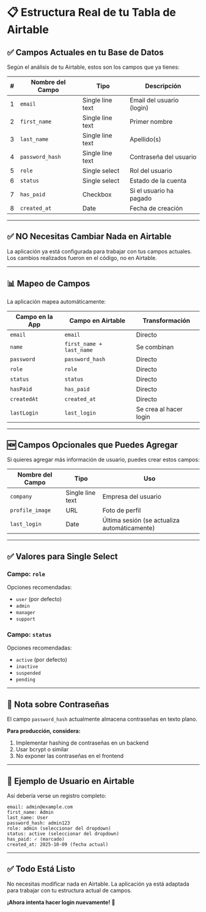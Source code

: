 # 📋 Estructura Real de tu Tabla de Airtable

## ✅ Campos Actuales en tu Base de Datos

Según el análisis de tu Airtable, estos son los campos que ya tienes:

| # | Nombre del Campo | Tipo | Descripción |
|---|------------------|------|-------------|
| 1 | `email` | Single line text | Email del usuario (login) |
| 2 | `first_name` | Single line text | Primer nombre |
| 3 | `last_name` | Single line text | Apellido(s) |
| 4 | `password_hash` | Single line text | Contraseña del usuario |
| 5 | `role` | Single select | Rol del usuario |
| 6 | `status` | Single select | Estado de la cuenta |
| 7 | `has_paid` | Checkbox | Si el usuario ha pagado |
| 8 | `created_at` | Date | Fecha de creación |

---

## ✅ NO Necesitas Cambiar Nada en Airtable

La aplicación ya está configurada para trabajar con tus campos actuales. Los cambios realizados fueron en el código, no en Airtable.

---

## 📊 Mapeo de Campos

La aplicación mapea automáticamente:

| Campo en la App | Campo en Airtable | Transformación |
|-----------------|-------------------|----------------|
| `email` | `email` | Directo |
| `name` | `first_name + last_name` | Se combinan |
| `password` | `password_hash` | Directo |
| `role` | `role` | Directo |
| `status` | `status` | Directo |
| `hasPaid` | `has_paid` | Directo |
| `createdAt` | `created_at` | Directo |
| `lastLogin` | `last_login` | Se crea al hacer login |

---

## 🆕 Campos Opcionales que Puedes Agregar

Si quieres agregar más información de usuario, puedes crear estos campos:

| Nombre del Campo | Tipo | Uso |
|------------------|------|-----|
| `company` | Single line text | Empresa del usuario |
| `profile_image` | URL | Foto de perfil |
| `last_login` | Date | Última sesión (se actualiza automáticamente) |

---

## ✅ Valores para Single Select

### Campo: `role`

Opciones recomendadas:
- `user` (por defecto)
- `admin`
- `manager`
- `support`

### Campo: `status`

Opciones recomendadas:
- `active` (por defecto)
- `inactive`
- `suspended`
- `pending`

---

## 🔐 Nota sobre Contraseñas

El campo `password_hash` actualmente almacena contraseñas en texto plano.

**Para producción, considera:**
1. Implementar hashing de contraseñas en un backend
2. Usar bcrypt o similar
3. No exponer las contraseñas en el frontend

---

## 📝 Ejemplo de Usuario en Airtable

Así debería verse un registro completo:

```
email: admin@example.com
first_name: Admin
last_name: User
password_hash: admin123
role: admin (seleccionar del dropdown)
status: active (seleccionar del dropdown)
has_paid: ✓ (marcado)
created_at: 2025-10-09 (fecha actual)
```

---

## ✅ Todo Está Listo

No necesitas modificar nada en Airtable. La aplicación ya está adaptada para trabajar con tu estructura actual de campos.

**¡Ahora intenta hacer login nuevamente!** 🎉


